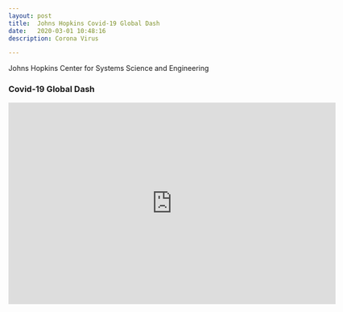 ```yaml
---
layout: post
title:  Johns Hopkins Covid-19 Global Dash
date:   2020-03-01 10:48:16
description: Corona Virus

---
```



Johns Hopkins Center for Systems Science and Engineering

### Covid-19 Global Dash


<iframe width="650" height="400" frameborder="0" scrolling="no" marginheight="0" marginwidth="0" title="2019-nCoV" src="https://gisanddata.maps.arcgis.com/apps/Embed/index.html?webmap=14aa9e5660cf42b5b4b546dec6ceec7c"></iframe>